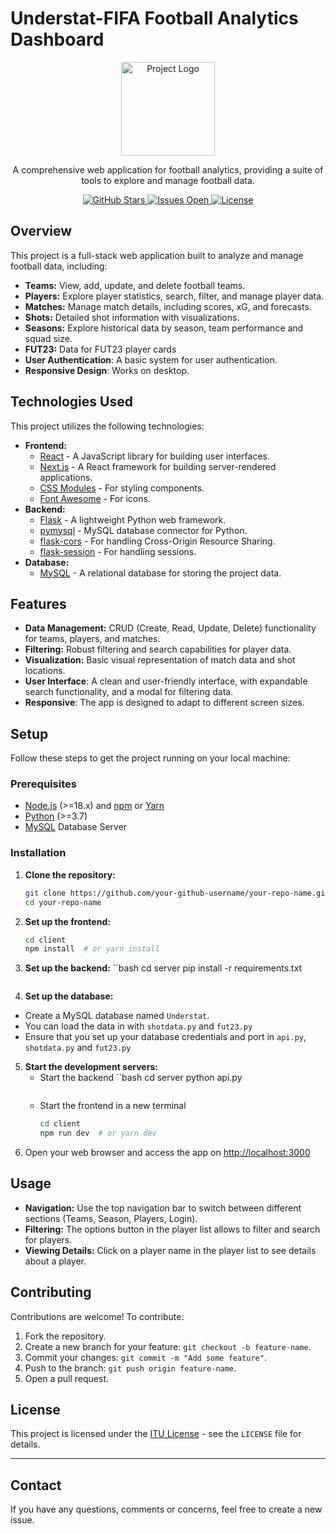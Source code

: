 # Understat-FIFA Football Analytics Dashboard

<p align="center">
  <img src="https://placehold.co/200x100/1a1a1a/ddd?text=Dashboard+Logo" alt="Project Logo" width="150"/>
</p>

<p align="center">
  A comprehensive web application for football analytics, providing a suite of tools to explore and manage football data.
</p>

<p align="center">
  <a href="https://github.com/abozten/BLG317E2024Understat">
    <img src="https://img.shields.io/github/stars/abozten/BLG317E2024Understat?style=social" alt="GitHub Stars"/>
  </a>
  <a href="https://github.com/abozten/BLG317E2024Understat/issues">
        <img src="https://img.shields.io/github/issues/your-github-username/your-repo-name" alt="Issues Open"/>
    </a>
  <a href="https://github.com/abozten/BLG317E2024Understat/blob/main/LICENSE">
        <img src="https://img.shields.io/github/license/abozten/BLG317E2024Understat" alt="License">
  </a>
</p>

## Overview

This project is a full-stack web application built to analyze and manage football data, including:

*   **Teams:** View, add, update, and delete football teams.
*   **Players:** Explore player statistics, search, filter, and manage player data.
*   **Matches:** Manage match details, including scores, xG, and forecasts.
*   **Shots:** Detailed shot information with visualizations.
*   **Seasons:** Explore historical data by season, team performance and squad size.
*   **FUT23:** Data for FUT23 player cards
*   **User Authentication**: A basic system for user authentication.
*   **Responsive Design**: Works on desktop.

## Technologies Used

This project utilizes the following technologies:

*   **Frontend:**
    *   [React](https://reactjs.org/) - A JavaScript library for building user interfaces.
    *   [Next.js](https://nextjs.org/) - A React framework for building server-rendered applications.
    *   [CSS Modules](https://github.com/css-modules/css-modules) - For styling components.
    *   [Font Awesome](https://fontawesome.com/) - For icons.
*   **Backend:**
    *   [Flask](https://flask.palletsprojects.com/en/2.3.x/) - A lightweight Python web framework.
    *   [pymysql](https://pymysql.readthedocs.io/en/latest/) - MySQL database connector for Python.
    *   [flask-cors](https://flask-cors.readthedocs.io/en/latest/) - For handling Cross-Origin Resource Sharing.
    *    [flask-session](https://flask-session.readthedocs.io/en/latest/) - For handling sessions.
*   **Database:**
    *   [MySQL](https://www.mysql.com/) - A relational database for storing the project data.

## Features

*   **Data Management:** CRUD (Create, Read, Update, Delete) functionality for teams, players, and matches.
*   **Filtering:** Robust filtering and search capabilities for player data.
*    **Visualization:** Basic visual representation of match data and shot locations.
*   **User Interface**: A clean and user-friendly interface, with expandable search functionality, and a modal for filtering data.
*    **Responsive**: The app is designed to adapt to different screen sizes.

## Setup

Follow these steps to get the project running on your local machine:

### Prerequisites

*   [Node.js](https://nodejs.org/) (>=18.x) and [npm](https://www.npmjs.com/) or [Yarn](https://yarnpkg.com/)
*   [Python](https://www.python.org/) (>=3.7)
*   [MySQL](https://www.mysql.com/) Database Server

### Installation

1.  **Clone the repository:**

    ```bash
    git clone https://github.com/your-github-username/your-repo-name.git
    cd your-repo-name
    ```
2.  **Set up the frontend:**
    ```bash
    cd client
    npm install  # or yarn install
    ```
3.  **Set up the backend:**
   ``bash
    cd server
    pip install -r requirements.txt
    ```
4.  **Set up the database:**
   *   Create a MySQL database named `Understat`.
   *  You can load the data in with `shotdata.py` and `fut23.py`
   *  Ensure that you set up your database credentials and port in `api.py`, `shotdata.py` and `fut23.py`
  
5.  **Start the development servers:**
    *  Start the backend
       ``bash
       cd server
       python api.py
        ```
    *  Start the frontend in a new terminal
       ```bash
       cd client
       npm run dev  # or yarn dev
        ```
6. Open your web browser and access the app on <a href="http://localhost:3000">http://localhost:3000</a>

## Usage

*   **Navigation:** Use the top navigation bar to switch between different sections (Teams, Season, Players, Login).
*   **Filtering:** The options button in the player list allows to filter and search for players.
*   **Viewing Details:** Click on a player name in the player list to see details about a player.

## Contributing

Contributions are welcome! To contribute:

1.  Fork the repository.
2.  Create a new branch for your feature: `git checkout -b feature-name`.
3.  Commit your changes: `git commit -m "Add some feature"`.
4.  Push to the branch: `git push origin feature-name`.
5.  Open a pull request.

## License

This project is licensed under the [ITU License](LICENSE) - see the `LICENSE` file for details.

---
## Contact

If you have any questions, comments or concerns, feel free to create a new issue.
